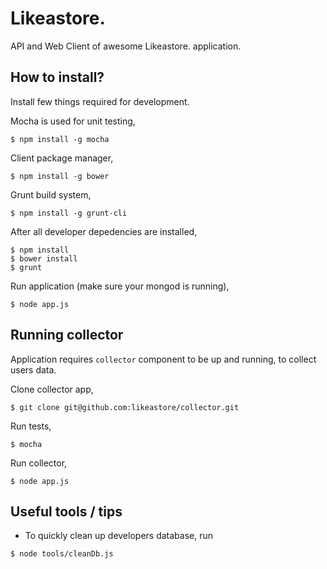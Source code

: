 # Likeastore.

API and Web Client of awesome Likeastore. application.

## How to install?

Install few things required for development.

Mocha is used for unit testing,

```
$ npm install -g mocha
```

Client package manager,

```
$ npm install -g bower
```

Grunt build system,

```
$ npm install -g grunt-cli
```

After all developer depedencies are installed,

```
$ npm install
$ bower install
$ grunt
```

Run application (make sure your mongod is running),

```
$ node app.js
```

## Running collector

Application requires `collector` component to be up and running, to collect users data.

Clone collector app,

```
$ git clone git@github.com:likeastore/collector.git
```

Run tests,

```
$ mocha
```

Run collector,

```
$ node app.js
```

## Useful tools / tips

* To quickly clean up developers database, run

```
$ node tools/cleanDb.js
```